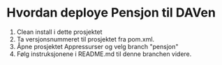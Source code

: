 Hvordan deploye Pensjon til DAVen
============================================

1. Clean install i dette prosjektet
2. Ta versjonsnummeret til prosjektet fra pom.xml.
3. Åpne prosjektet Appressurser og velg branch "pensjon"
4. Følg instruksjonene i README.md til denne branchen videre.
